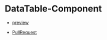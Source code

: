 # DataTable-Component

- [preview](https://ezio17.github.io/DataTable-Component/public/)

- [PullRequest](https://github.com/Ezio17/DataTable-Component/pull/1/files)